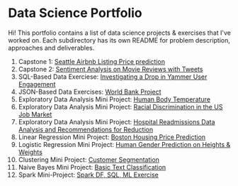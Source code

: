 # Data Science Portfolio

Hi! This portfolio contains a list of data science projects & exercises that I've worked on.
Each subdirectory has its own README for problem description, approaches and deliverables.

1. Capstone 1: [Seattle Airbnb Listing Price prediction](https://github.com/nicolechao/springboard-data-science/tree/master/Capstone%201)
2. Capstone 2: [Sentiment Analysis on Movie Reviews with Tweets](https://github.com/nicolechao/springboard-data-science/tree/master/Capstone%202)
3. SQL-Based Data Exerciese: [Investigating a Drop in Yammer User Engagement](https://github.com/nicolechao/springboard-data-science/tree/master/Mini%20Projects%20and%20Exercises/SQL%20Analysis)
4. JSON-Based Data Exercises: [World Bank Project](https://github.com/nicolechao/springboard-data-science/tree/master/Mini%20Projects%20and%20Exercises/Data%20Wrangling)
5. Exploratory Data Analysis Mini Project: [Human Body Temperature](https://github.com/nicolechao/springboard-data-science/tree/master/Mini%20Projects%20and%20Exercises/EDA%20Human%20Temperature)
6. Exploratory Data Analysis Mini Project: [Racial Discrimination in the US Job Market](https://github.com/nicolechao/springboard-data-science/tree/master/Mini%20Projects%20and%20Exercises/EDA%20Racial%20Discrimination)
7. Exploratory Data Analysis Mini Project: [Hospital Readmissions Data Analysis and Recommendations for Reduction](https://github.com/nicolechao/springboard-data-science/tree/master/Mini%20Projects%20and%20Exercises/EDA%20Hospital%20Readmit)
8. Linear Regression Mini Project: [Boston Housing Price Prediction](https://github.com/nicolechao/springboard-data-science/tree/master/Mini%20Projects%20and%20Exercises/Linear%20Regression%20Boston%20Housing)
9. Logistic Regression Mini Project: [Human Gender Prediction on Heights & Weights](https://github.com/nicolechao/springboard-data-science/tree/master/Mini%20Projects%20and%20Exercises/Logistic%20Regression%20Gender%20Weights%20%26%20Heights)
10. Clustering Mini Project: [Customer Segmentation](https://github.com/nicolechao/springboard-data-science/tree/master/Mini%20Projects%20and%20Exercises/Clustering%20Customer%20Segmentation)
11. Naive Bayes Mini Project: [Basic Text Classification](https://github.com/nicolechao/springboard-data-science/tree/master/Mini%20Projects%20and%20Exercises/Naive%20Bayes%20Basic%20Text%20Classification)
12. Spark Mini-Project: [Spark DF, SQL, ML Exercise](https://databricks-prod-cloudfront.cloud.databricks.com/public/4027ec902e239c93eaaa8714f173bcfc/5930918541830431/3404820184345514/4877238666634325/latest.html)
